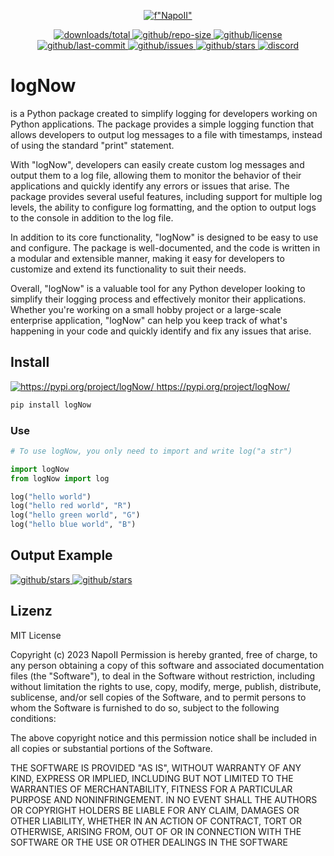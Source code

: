 <p align="center">
<a href="https://github.com/NapoII">
    <img src="https://raw.githubusercontent.com/NapoII/logNow/main/Readme_top.png"  alt=f"NapoII">
</a>
</p>

<p align="center">
<a href="https://pypi.org/project/logNow/">
    <img src="https://img.shields.io/pypi/dm/logNow" alt="downloads/total">
</a>

<a href="https://pypi.org/project/logNow/">
    <img src="https://img.shields.io/github/repo-size/NapoII/logNow" alt="github/repo-size">
</a>

<a href="https://github.com/NapoII/logNow/blob/main/LICENSE">
    <img src="https://img.shields.io/github/license/NapoII/logNow" alt="github/license">
</a>

<a href="https://github.com/NapoII/logNow/actions">
    <img src="https://img.shields.io/github/last-commit/NapoII/logNow" alt="github/last-commit">
</a>

<a href="https://github.com/NapoII/logNow/issues">
    <img src="https://img.shields.io/github/issues/NapoII/logNow?style=plastic" alt="github/issues">
</a>

<a href="https://github.com/NapoII/logNow/stargazers">
    <img src="https://img.shields.io/github/stars/NapoII/logNow?style=social" alt="github/stars">
</a>

<a href="https://discord.gg/g7EW4P65">
    <img src="https://img.shields.io/discord/190307701169979393?style=plastic" alt="discord">
</a>
</p>

# logNow
is a Python package created to simplify logging for developers working on Python applications. The package provides a simple logging function that allows developers to output log messages to a file with timestamps, instead of using the standard "print" statement.

With "logNow", developers can easily create custom log messages and output them to a log file, allowing them to monitor the behavior of their applications and quickly identify any errors or issues that arise. The package provides several useful features, including support for multiple log levels, the ability to configure log formatting, and the option to output logs to the console in addition to the log file.

In addition to its core functionality, "logNow" is designed to be easy to use and configure. The package is well-documented, and the code is written in a modular and extensible manner, making it easy for developers to customize and extend its functionality to suit their needs.

Overall, "logNow" is a valuable tool for any Python developer looking to simplify their logging process and effectively monitor their applications. Whether you're working on a small hobby project or a large-scale enterprise application, "logNow" can help you keep track of what's happening in your code and quickly identify and fix any issues that arise.
## Install
<a href="https://pypi.org/project/logNow/">
    <img src="https://pypi.org/static/images/logo-small.2a411bc6.svg" alt="https://pypi.org/project/logNow/
    ">

</a>
<a href="https://pypi.org/project/logNow/">https://pypi.org/project/logNow/</a>
<p>

```cmd
pip install logNow
```
### Use
```.py
# To use logNow, you only need to import and write log("a str")

import logNow
from logNow import log

log("hello world")
log("hello red world", "R")
log("hello green world", "G")
log("hello blue world", "B")


```

## Output Example

<a href="https://pypi.org/project/logNow/">
    <img src="https://raw.githubusercontent.com/NapoII/logNow/main/Readme_ex1.png" alt="github/stars">
</a>
<a href="https://pypi.org/project/logNow/">
    <img src="https://raw.githubusercontent.com/NapoII/logNow/main/Readme_ex2.png" alt="github/stars">
</a>

## Lizenz

MIT License

Copyright (c) 2023 NapoII
Permission is hereby granted, free of charge, to any person obtaining a copy
of this software and associated documentation files (the "Software"), to deal
in the Software without restriction, including without limitation the rights
to use, copy, modify, merge, publish, distribute, sublicense, and/or sell
copies of the Software, and to permit persons to whom the Software is
furnished to do so, subject to the following conditions:

The above copyright notice and this permission notice shall be included in all
copies or substantial portions of the Software.

THE SOFTWARE IS PROVIDED "AS IS", WITHOUT WARRANTY OF ANY KIND, EXPRESS OR
IMPLIED, INCLUDING BUT NOT LIMITED TO THE WARRANTIES OF MERCHANTABILITY,
FITNESS FOR A PARTICULAR PURPOSE AND NONINFRINGEMENT. IN NO EVENT SHALL THE
AUTHORS OR COPYRIGHT HOLDERS BE LIABLE FOR ANY CLAIM, DAMAGES OR OTHER
LIABILITY, WHETHER IN AN ACTION OF CONTRACT, TORT OR OTHERWISE, ARISING FROM,
OUT OF OR IN CONNECTION WITH THE SOFTWARE OR THE USE OR OTHER DEALINGS IN THE
SOFTWARE

